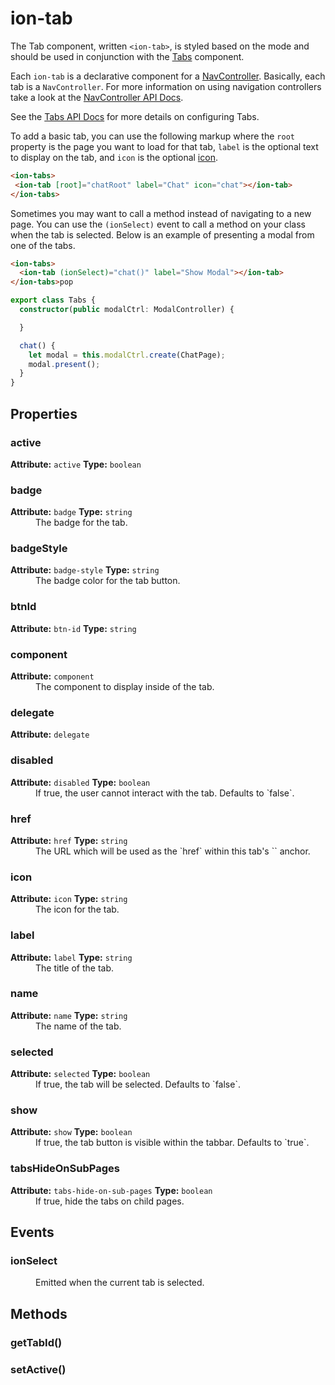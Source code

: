 ---
---
# ion-tab

The Tab component, written `<ion-tab>`, is styled based on the mode and should
be used in conjunction with the [Tabs](../Tabs/) component.

Each `ion-tab` is a declarative component for a [NavController](../../../navigation/NavController/).
Basically, each tab is a `NavController`. For more information on using
navigation controllers take a look at the [NavController API Docs](../../../navigation/NavController/).

See the [Tabs API Docs](../Tabs/) for more details on configuring Tabs.

To add a basic tab, you can use the following markup where the `root` property
is the page you want to load for that tab, `label` is the optional text to
display on the tab, and `icon` is the optional [icon](../../icon/Icon/).

```html
<ion-tabs>
 <ion-tab [root]="chatRoot" label="Chat" icon="chat"></ion-tab>
</ion-tabs>
```


Sometimes you may want to call a method instead of navigating to a new
page. You can use the `(ionSelect)` event to call a method on your class when
the tab is selected. Below is an example of presenting a modal from one of
the tabs.

```html
<ion-tabs>
  <ion-tab (ionSelect)="chat()" label="Show Modal"></ion-tab>
</ion-tabs>pop
```

```ts
export class Tabs {
  constructor(public modalCtrl: ModalController) {

  }

  chat() {
    let modal = this.modalCtrl.create(ChatPage);
    modal.present();
  }
}
```


<h2>Properties</h2> 

<dl>
<dt>
<h3>active</h3> 
<strong>Attribute:</strong>  <code>active</code>
<strong>Type:</strong> <code>boolean</code>
</dt>
<dd></dd>

<dt>
<h3>badge</h3> 
<strong>Attribute:</strong>  <code>badge</code>
<strong>Type:</strong> <code>string</code>
</dt>
<dd>The badge for the tab.</dd>

<dt>
<h3>badgeStyle</h3> 
<strong>Attribute:</strong>  <code>badge-style</code>
<strong>Type:</strong> <code>string</code>
</dt>
<dd>The badge color for the tab button.</dd>

<dt>
<h3>btnId</h3> 
<strong>Attribute:</strong>  <code>btn-id</code>
<strong>Type:</strong> <code>string</code>
</dt>
<dd></dd>

<dt>
<h3>component</h3> 
<strong>Attribute:</strong>  <code>component</code>
</dt>
<dd>The component to display inside of the tab.</dd>

<dt>
<h3>delegate</h3> 
<strong>Attribute:</strong>  <code>delegate</code>
</dt>
<dd></dd>

<dt>
<h3>disabled</h3> 
<strong>Attribute:</strong>  <code>disabled</code>
<strong>Type:</strong> <code>boolean</code>
</dt>
<dd>If true, the user cannot interact with the tab. Defaults to `false`.</dd>

<dt>
<h3>href</h3> 
<strong>Attribute:</strong>  <code>href</code>
<strong>Type:</strong> <code>string</code>
</dt>
<dd>The URL which will be used as the `href` within this tab's `<ion-tab-button>` anchor.</dd>

<dt>
<h3>icon</h3> 
<strong>Attribute:</strong>  <code>icon</code>
<strong>Type:</strong> <code>string</code>
</dt>
<dd>The icon for the tab.</dd>

<dt>
<h3>label</h3> 
<strong>Attribute:</strong>  <code>label</code>
<strong>Type:</strong> <code>string</code>
</dt>
<dd>The title of the tab.</dd>

<dt>
<h3>name</h3> 
<strong>Attribute:</strong>  <code>name</code>
<strong>Type:</strong> <code>string</code>
</dt>
<dd>The name of the tab.</dd>

<dt>
<h3>selected</h3> 
<strong>Attribute:</strong>  <code>selected</code>
<strong>Type:</strong> <code>boolean</code>
</dt>
<dd>If true, the tab will be selected. Defaults to `false`.</dd>

<dt>
<h3>show</h3> 
<strong>Attribute:</strong>  <code>show</code>
<strong>Type:</strong> <code>boolean</code>
</dt>
<dd>If true, the tab button is visible within the tabbar. Defaults to `true`.</dd>

<dt>
<h3>tabsHideOnSubPages</h3> 
<strong>Attribute:</strong>  <code>tabs-hide-on-sub-pages</code>
<strong>Type:</strong> <code>boolean</code>
</dt>
<dd>If true, hide the tabs on child pages.</dd>

</dl>


<h2>Events</h2>

<dl><dt>
<h3>ionSelect</h3></dt>
<dd>Emitted when the current tab is selected.</dd>

</dl>


<h2>Methods</h2>
<dl>

<dt><h3>getTabId()</h3></dt>
<dd></dd>

<dt><h3>setActive()</h3></dt>
<dd></dd>

</dl>


